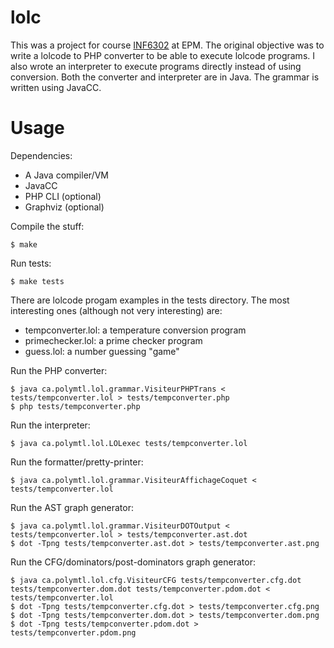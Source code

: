 lolc
====

This was a project for course [INF6302](http://www.polymtl.ca/etudes/cours/details.php?sigle=INF6302) at EPM. The original objective was to write a lolcode to PHP converter to be able to execute lolcode programs. I also wrote an interpreter to execute programs directly instead of using conversion. Both the converter and interpreter are in Java. The grammar is written using JavaCC.

Usage
=====

Dependencies:
* A Java compiler/VM
* JavaCC
* PHP CLI (optional)
* Graphviz (optional)

Compile the stuff:

```
$ make
```

Run tests:

```
$ make tests
```

There are lolcode progam examples in the tests directory. The most interesting ones (although not very interesting) are:

* tempconverter.lol: a temperature conversion program
* primechecker.lol: a prime checker program
* guess.lol: a number guessing "game"


Run the PHP converter:
```
$ java ca.polymtl.lol.grammar.VisiteurPHPTrans < tests/tempconverter.lol > tests/tempconverter.php
$ php tests/tempconverter.php 
```

Run the interpreter:
```
$ java ca.polymtl.lol.LOLexec tests/tempconverter.lol
```

Run the formatter/pretty-printer:
```
$ java ca.polymtl.lol.grammar.VisiteurAffichageCoquet < tests/tempconverter.lol 
```

Run the AST graph generator:
```
$ java ca.polymtl.lol.grammar.VisiteurDOTOutput < tests/tempconverter.lol > tests/tempconverter.ast.dot
$ dot -Tpng tests/tempconverter.ast.dot > tests/tempconverter.ast.png
```

Run the CFG/dominators/post-dominators graph generator:

```
$ java ca.polymtl.lol.cfg.VisiteurCFG tests/tempconverter.cfg.dot tests/tempconverter.dom.dot tests/tempconverter.pdom.dot < tests/tempconverter.lol
$ dot -Tpng tests/tempconverter.cfg.dot > tests/tempconverter.cfg.png
$ dot -Tpng tests/tempconverter.dom.dot > tests/tempconverter.dom.png
$ dot -Tpng tests/tempconverter.pdom.dot > tests/tempconverter.pdom.png
```
